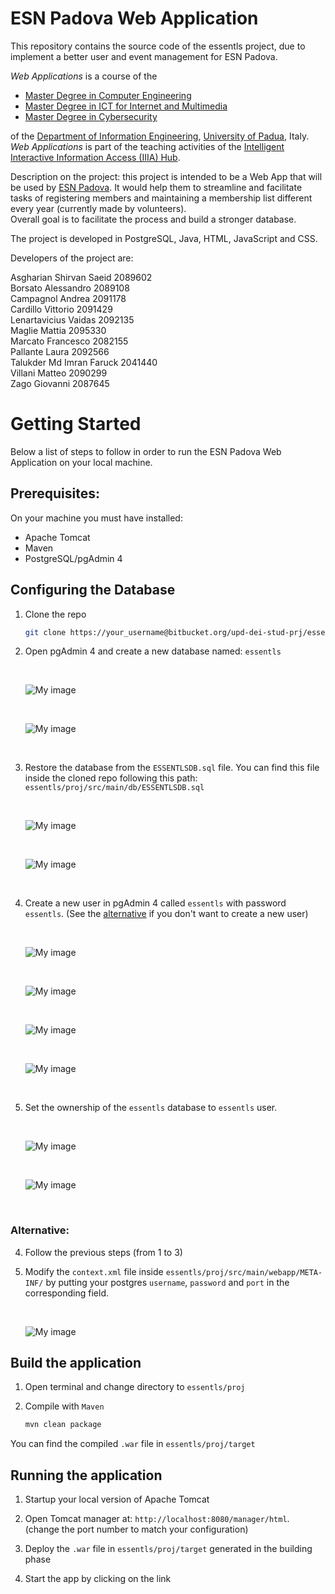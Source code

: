 # ESN Padova Web Application

This repository contains the source code of the essentls project, due to implement a better user and event
management for ESN Padova.

*Web Applications* is a course of the

* [Master Degree in Computer Engineering](https://lauree.dei.unipd.it/lauree-magistrali/computer-engineering/)
* [Master Degree in ICT for Internet and Multimedia](https://lauree.dei.unipd.it/lauree-magistrali/ict-for-internet-multimedia-mime/)
* [Master Degree in Cybersecurity](https://cybersecurity.math.unipd.it/)

of the  [Department of Information Engineering](https://www.dei.unipd.it/en/), [University of Padua](https://www.unipd.it/en/), Italy. *Web Applications* is part of the teaching activities of the [Intelligent Interactive Information Access (IIIA) Hub](http://iiia.dei.unipd.it/).

Description on the project: this project is intended to be a Web App that will be used by [ESN Padova](https://padova.esn.it/).
It would help them to streamline and facilitate tasks of registering members and maintaining a membership list different every year (currently made by volunteers).  
Overall goal is to facilitate the process and build a stronger database.

The project is developed in PostgreSQL, Java, HTML, JavaScript and CSS.

Developers of the project are:

Asgharian Shirvan Saeid 2089602  
Borsato Alessandro 2089108  
Campagnol Andrea 2091178  
Cardillo Vittorio 2091429  
Lenartavicius Vaidas 2092135  
Maglie Mattia 2095330  
Marcato Francesco 2082155  
Pallante Laura 2092566  
Talukder Md Imran Faruck 2041440  
Villani Matteo 2090299  
Zago Giovanni 2087645


# Getting Started

Below a list of steps to follow in order to run the ESN Padova Web Application on your local machine.

## Prerequisites:

On your machine you must have installed:

* Apache Tomcat
* Maven
* PostgreSQL/pgAdmin 4

## Configuring the Database

1. Clone the repo

    ```sh
    git clone https://your_username@bitbucket.org/upd-dei-stud-prj/essentls.git
    ```

2. Open pgAdmin 4 and create a new database named: `essentls`

   &nbsp;

   ![My image](/readme_assets/createDB.png)

   &nbsp;

   ![My image](/readme_assets/nameDB.png)

   &nbsp;

3. Restore the database from the `ESSENTLSDB.sql` file. You can find this file inside the cloned repo following this path: `essentls/proj/src/main/db/ESSENTLSDB.sql`

   &nbsp;

   ![My image](/readme_assets/restoreDB.png)

   &nbsp;

   ![My image](/readme_assets/fileDB.png)

   &nbsp;

4. Create a new user in pgAdmin 4 called `essentls` with password `essentls`. (See the [alternative](#markdown-header-alternative) if you don't want to create a new user)

   &nbsp;

   ![My image](/readme_assets/createUserDB.png)

   &nbsp;

   ![My image](/readme_assets/nameUserDB.png)

   &nbsp;

   ![My image](/readme_assets/passwordUserDB.png)

   &nbsp;

   ![My image](/readme_assets/privilegesUserDB.png)

   &nbsp;

5. Set the ownership of the `essentls` database to `essentls` user.

   &nbsp;

   ![My image](/readme_assets/proprietiesDB.png)

   &nbsp;

   ![My image](/readme_assets/ownerDB.png)

   &nbsp;

### Alternative:

4. Follow the previous steps (from 1 to 3)

5. Modify the `context.xml` file inside `essentls/proj/src/main/webapp/META-INF/` by putting your postgres `username`, `password` and `port` in the corresponding field.

   &nbsp;

   ![My image](/readme_assets/changeContextDB.png)



## Build the application

1. Open terminal and change directory to `essentls/proj`

2. Compile with `Maven`

    ```sh
    mvn clean package
    ```
You can find the compiled `.war` file in `essentls/proj/target`

## Running the application

1. Startup your local version of Apache Tomcat

2. Open Tomcat manager at: `http://localhost:8080/manager/html`. (change the port number to match your configuration)

3. Deploy the `.war` file in `essentls/proj/target` generated in the building phase

4. Start the app by clicking on the link


